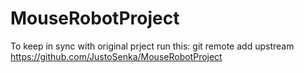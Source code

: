 # MouseRobotProject

To keep in sync with original prject run this:
git remote add upstream https://github.com/JustoSenka/MouseRobotProject
